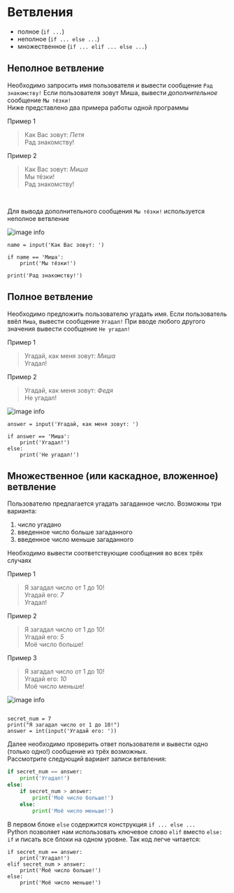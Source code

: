 # Ветвления
* полное (`if ...`)
* неполное (`if ... else ...`)
* множественное (`if ... elif ... else ...`)

## Неполное ветвление

Необходимо запросить имя пользователя и вывести сообщение `Рад знакомству!` Если пользователя зовут Миша, вывести _дополнительное_ сообщение `Мы тёзки!`  
Ниже представлено два примера работы одной программы

Пример 1
> Как Вас зовут: _Петя_  
> Рад знакомству! 

Пример 2
> Как Вас зовут: _Миша_  
> Мы тёзки!  
> Рад знакомству!

<br>

Для вывода дополнительного сообщения `Мы тёзки!` используется неполное ветвление 

![image info](./pics/pic1.png)

```Python3
name = input('Как Вас зовут: ')

if name == 'Миша':
    print('Мы тёзки!')

print('Рад знакомству!')
```

## Полное ветвление

Необходимо предложить пользователю угадать имя. Если пользователь ввёл `Миша`, вывести сообщение `Угадал!` При вводе любого другого значения вывести сообщение `Не угадал!`

Пример 1 
> Угадай, как меня зовут: _Миша_  
> Угадал!  

Пример 2 
> Угадай, как меня зовут: _Федя_  
> Не угадал!  

![image info](./pics/pic2.png)

```Python3
answer = input('Угадай, как меня зовут: ')

if answer == 'Миша':
    print('Угадал!')
else:
    print('Не угадал!')
```

## Множественное (или каскадное, вложенное) ветвление

Пользователю предлагается угадать загаданное число. Возможны три варианта:

1. число угадано
2. введенное число больше загаданного
3. введенное число меньше загаданного

Необходимо вывести соответствующие сообщения во всех трёх случаях

Пример 1 
> Я загадал число от 1 до 10!  
> Угадай его: _7_  
> Угадал!  

Пример 2
> Я загадал число от 1 до 10!  
> Угадай его: _5_  
> Моё число больше!

Пример 3
> Я загадал число от 1 до 10!  
> Угадай его: _10_  
> Моё число меньше!

![image info](./pics/pic3.png)

```Python3

secret_num = 7
print("Я загадал число от 1 до 10!")
answer = int(input('Угадай его: '))
```
Далее необходимо проверить ответ пользователя и вывести одно (только одно!) сообщение из трёх возможных.  
Рассмотрите следующий вариант записи ветвления:

```python
if secret_num == answer:
    print('Угадал!')
else:
    if secret_num > answer:
        print('Моё число больше!')
    else:
        print('Моё число меньше!')
```

В первом блоке `else` содержится конструкция `if ... else ...`  
Python позволяет нам использовать ключевое слово `elif` вместо `else: if` и писать все блоки на одном уровне. Так код легче читается:

```python3
if secret_num == answer:
    print('Угадал!')
elif secret_num > answer:
    print('Моё число больше!')
else:
    print('Моё число меньше!')
```
